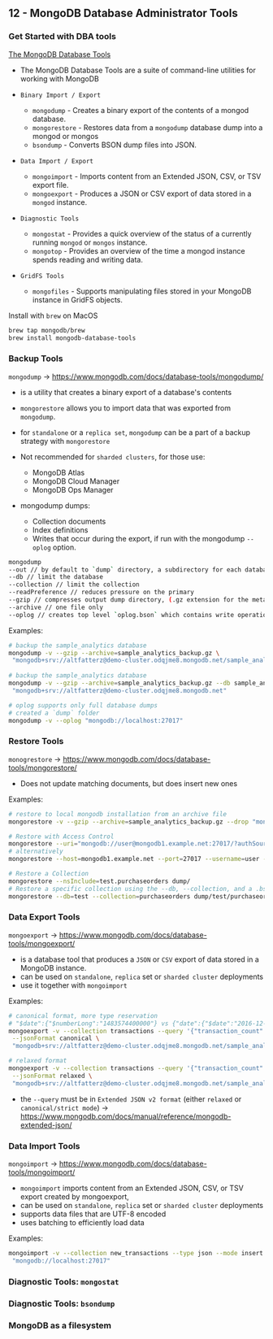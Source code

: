 ## 12 - MongoDB Database Administrator Tools

### Get Started with DBA tools

[The MongoDB Database Tools](https://www.mongodb.com/docs/database-tools/)

- The MongoDB Database Tools are a suite of command-line utilities for working with MongoDB

- `Binary Import / Export`
    - `mongodump` - Creates a binary export of the contents of a mongod database.
    - `mongorestore` - Restores data from a `mongodump` database dump into a mongod or mongos
    - `bsondump` - Converts BSON dump files into JSON.
- `Data Import / Export`
    - `mongoimport` - Imports content from an Extended JSON, CSV, or TSV export file.
    - `mongoexport` - Produces a JSON or CSV export of data stored in a `mongod` instance.
- `Diagnostic Tools`
    - `mongostat` - Provides a quick overview of the status of a currently running `mongod` or `mongos` instance.
    - `mongotop` - Provides an overview of the time a mongod instance spends reading and writing data.
- `GridFS Tools`
    - `mongofiles` - Supports manipulating files stored in your MongoDB instance in GridFS objects.

Install with `brew` on MacOS

```bash
brew tap mongodb/brew
brew install mongodb-database-tools
```

### Backup Tools

`mongodump` -> https://www.mongodb.com/docs/database-tools/mongodump/

- is a utility that creates a binary export of a database's contents
- `mongorestore` allows you to import data that was exported from `mongodump`.
- for `standalone` or a `replica set`, `mongodump` can be a part of a backup strategy with `mongorestore`
- Not recommended for `sharded clusters`, for those use:
  - MongoDB Atlas
  - MongoDB Cloud Manager
  - MongoDB Ops Manager
  
- mongodump dumps:
  - Collection documents
  - Index definitions
  - Writes that occur during the export, if run with the mongodump `--oplog` option.

```bash
mongodump
--out // by default to `dump` directory, a subdirectory for each database
--db // limit the database 
--collection // limit the collection
--readPreference // reduces pressure on the primary
--gzip // compresses output dump directory, (.gz extension for the metadata json and bson files)
--archive // one file only 
--oplog // creates top level `oplog.bson` which contains write operations that occur during the `mongodump` run.
```

Examples:

```bash
# backup the sample_analytics database
mongodump -v --gzip --archive=sample_analytics_backup.gz \
 "mongodb+srv://altfatterz@demo-cluster.odqjme8.mongodb.net/sample_analytics"
 
# backup the sample_analytics database 
mongodump -v --gzip --archive=sample_analytics_backup.gz --db sample_analytics \
 "mongodb+srv://altfatterz@demo-cluster.odqjme8.mongodb.net"

# oplog supports only full database dumps
# created a `dump` folder
mongodump -v --oplog "mongodb://localhost:27017"  
```

### Restore Tools

`monogrestore` -> https://www.mongodb.com/docs/database-tools/mongorestore/

- Does not update matching documents, but does insert new ones

Examples:

```bash
# restore to local mongodb installation from an archive file
mongorestore -v --gzip --archive=sample_analytics_backup.gz --drop "mongodb://localhost:27017"

# Restore with Access Control
mongorestore --uri="mongodb://user@mongodb1.example.net:27017/?authSource=admin" /opt/backup/mongodump-2011-10-24
# alternatively
mongorestore --host=mongodb1.example.net --port=27017 --username=user --authenticationDatabase=admin /opt/backup/mongodump-2011-10-24

# Restore a Collection
mongorestore --nsInclude=test.purchaseorders dump/
# Restore a specific collection using the --db, --collection, and a .bson file
mongorestore --db=test --collection=purchaseorders dump/test/purchaseorders.bson
```

### Data Export Tools

`mongoexport` -> https://www.mongodb.com/docs/database-tools/mongoexport/

- is a database tool that produces a `JSON` or `CSV` export of data stored in a MongoDB instance.
- can be used on `standalone`, `replica` set or `sharded cluster` deployments 
- use it together with `mongoimport`

Examples:

```bash
# canonical format, more type reservation
# "$date":{"$numberLong":"1483574400000"} vs {"date":{"$date":"2016-12-01T00:00:00Z"}
mongoexport -v --collection transactions --query '{"transaction_count": {"$gte": 50}}' --out transactions_canonical.json \
 --jsonFormat canonical \
 "mongodb+srv://altfatterz@demo-cluster.odqjme8.mongodb.net/sample_analytics"

# relaxed format
mongoexport -v --collection transactions --query '{"transaction_count": {"$gte": 50}}' --out transactions_relaxed.json \
 --jsonFormat relaxed \
 "mongodb+srv://altfatterz@demo-cluster.odqjme8.mongodb.net/sample_analytics"
```

- the `--query` must be in `Extended JSON v2 format` (either `relaxed` or `canonical/strict mode`) -> https://www.mongodb.com/docs/manual/reference/mongodb-extended-json/ 

### Data Import Tools

`mongoimport` -> https://www.mongodb.com/docs/database-tools/mongoimport/

- `mongoimport` imports content from an Extended JSON, CSV, or TSV export created by mongoexport,
- can be used on `standalone`, `replica` set or `sharded cluster` deployments
- supports data files that are UTF-8 encoded
- uses batching to efficiently load data

Examples:

```bash
mongoimport -v --collection new_transactions --type json --mode insert --drop --file transactions_relaxed.json \
 "mongodb://localhost:27017"
```

### Diagnostic Tools: `mongostat`

### Diagnostic Tools: `bsondump`

### MongoDB as a filesystem

